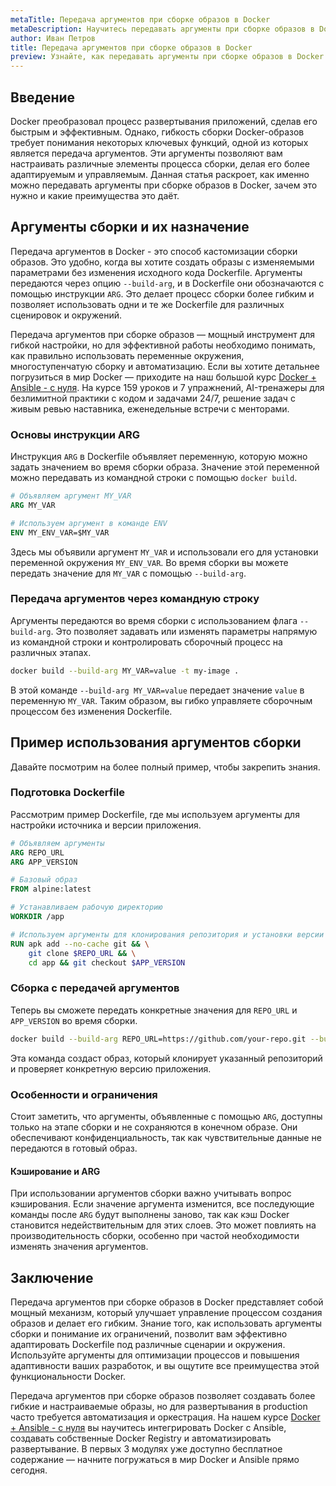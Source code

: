 ```yaml
---
metaTitle: Передача аргументов при сборке образов в Docker
metaDescription: Научитесь передавать аргументы при сборке образов в Docker - важная часть процесса, обеспечивающая гибкость и контроль.
author: Иван Петров
title: Передача аргументов при сборке образов в Docker
preview: Узнайте, как передавать аргументы при сборке образов в Docker и зачем это нужно. Примеры и пояснения помогут вам легко интегрировать эти знания в вашу работу.
---
```


## Введение

Docker преобразовал процесс развертывания приложений, сделав его быстрым и эффективным. Однако, гибкость сборки Docker-образов требует понимания некоторых ключевых функций, одной из которых является передача аргументов. Эти аргументы позволяют вам настраивать различные элементы процесса сборки, делая его более адаптируемым и управляемым. Данная статья раскроет, как именно можно передавать аргументы при сборке образов в Docker, зачем это нужно и какие преимущества это даёт.

## Аргументы сборки и их назначение

Передача аргументов в Docker - это способ кастомизации сборки образов. Это удобно, когда вы хотите создать образы с изменяемыми параметрами без изменения исходного кода Dockerfile. Аргументы передаются через опцию `--build-arg`, и в Dockerfile они обозначаются с помощью инструкции `ARG`. Это делает процесс сборки более гибким и позволяет использовать одни и те же Dockerfile для различных сценировок и окружений.

Передача аргументов при сборке образов — мощный инструмент для гибкой настройки, но для эффективной работы необходимо понимать, как правильно использовать переменные окружения, многоступенчатую сборку и автоматизацию. Если вы хотите детальнее погрузиться в мир Docker — приходите на наш большой курс [Docker + Ansible - с нуля](https://purpleschool.ru/course/docker?utm_source=knowledgebase&utm_medium=text&utm_campaign=Peredacha_argumentov_pri_sborke_obrazov_v_Docker). На курсе 159 уроков и 7 упражнений, AI-тренажеры для безлимитной практики с кодом и задачами 24/7, решение задач с живым ревью наставника, еженедельные встречи с менторами.

### Основы инструкции ARG

Инструкция `ARG` в Dockerfile объявляет переменную, которую можно задать значением во время сборки образа. Значение этой переменной можно передавать из командной строки с помощью `docker build`.

```dockerfile
# Объявляем аргумент MY_VAR
ARG MY_VAR

# Используем аргумент в команде ENV
ENV MY_ENV_VAR=$MY_VAR
```

Здесь мы объявили аргумент `MY_VAR` и использовали его для установки переменной окружения `MY_ENV_VAR`. Во время сборки вы можете передать значение для `MY_VAR` с помощью `--build-arg`.

### Передача аргументов через командную строку

Аргументы передаются во время сборки с использованием флага `--build-arg`. Это позволяет задавать или изменять параметры напрямую из командной строки и контролировать сборочный процесс на различных этапах.

```bash
docker build --build-arg MY_VAR=value -t my-image .
```

В этой команде `--build-arg MY_VAR=value` передает значение `value` в переменную `MY_VAR`. Таким образом, вы гибко управляете сборочным процессом без изменения Dockerfile.

## Пример использования аргументов сборки

Давайте посмотрим на более полный пример, чтобы закрепить знания.

### Подготовка Dockerfile

Рассмотрим пример Dockerfile, где мы используем аргументы для настройки источника и версии приложения.

```dockerfile
# Объявляем аргументы
ARG REPO_URL
ARG APP_VERSION

# Базовый образ
FROM alpine:latest

# Устанавливаем рабочую директорию
WORKDIR /app

# Используем аргументы для клонирования репозитория и установки версии
RUN apk add --no-cache git && \
    git clone $REPO_URL && \
    cd app && git checkout $APP_VERSION
```

### Сборка с передачей аргументов

Теперь вы сможете передать конкретные значения для `REPO_URL` и `APP_VERSION` во время сборки.

```bash
docker build --build-arg REPO_URL=https://github.com/your-repo.git --build-arg APP_VERSION=v1.0 -t custom-app .
```

Эта команда создаст образ, который клонирует указанный репозиторий и проверяет конкретную версию приложения.

### Особенности и ограничения

Стоит заметить, что аргументы, объявленные с помощью `ARG`, доступны только на этапе сборки и не сохраняются в конечном образе. Они обеспечивают конфиденциальность, так как чувствительные данные не передаются в готовый образ.

#### Кэширование и ARG

При использовании аргументов сборки важно учитывать вопрос кэширования. Если значение аргумента изменится, все последующие команды после `ARG` будут выполнены заново, так как кэш Docker становится недействительным для этих слоев. Это может повлиять на производительность сборки, особенно при частой необходимости изменять значения аргументов.

## Заключение

Передача аргументов при сборке образов в Docker представляет собой мощный механизм, который улучшает управление процессом создания образов и делает его гибким. Знание того, как использовать аргументы сборки и понимание их ограничений, позволит вам эффективно адаптировать Dockerfile под различные сценарии и окружения. Используйте аргументы для оптимизации процессов и повышения адаптивности ваших разработок, и вы ощутите все преимущества этой функциональности Docker.

Передача аргументов при сборке образов позволяет создавать более гибкие и настраиваемые образы, но для развертывания в production часто требуется автоматизация и оркестрация. На нашем курсе [Docker + Ansible - с нуля](https://purpleschool.ru/course/docker?utm_source=knowledgebase&utm_medium=text&utm_campaign=Peredacha_argumentov_pri_sborke_obrazov_v_Docker) вы научитесь интегрировать Docker с Ansible, создавать собственные Docker Registry и автоматизировать развертывание. В первых 3 модулях уже доступно бесплатное содержание — начните погружаться в мир Docker и Ansible прямо сегодня.
